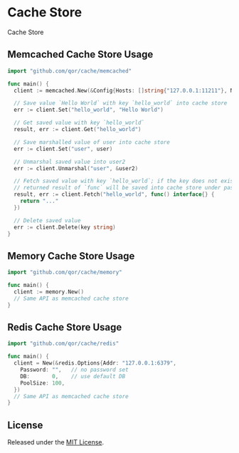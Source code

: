 # Cache Store

Cache Store

## Memcached Cache Store Usage

```go
import "github.com/qor/cache/memcached"

func main() {
  client := memcached.New(&Config{Hosts: []string{"127.0.0.1:11211"}, NameSpace: "qor_demo_v1"})

  // Save value `Hello World` with key `hello_world` into cache store
  err := client.Set("hello_world", "Hello World")

  // Get saved value with key `hello_world`
  result, err := client.Get("hello_world")

  // Save marshalled value of user into cache store
  err := client.Set("user", user)

  // Unmarshal saved value into user2
  err := client.Unmarshal("user", &user2)

  // Fetch saved value with key `hello_world`; if the key does not exist, the
  // returned result of `func` will be saved into cache store under passed key
  result, err := client.Fetch("hello_world", func() interface{} {
    return "..."
  })

  // Delete saved value
  err := client.Delete(key string)
}
```

## Memory Cache Store Usage

```go
import "github.com/qor/cache/memory"

func main() {
  client := memory.New()
  // Same API as memcached cache store
}
```

## Redis Cache Store Usage

```go
import "github.com/qor/cache/redis"

func main() {
  client = New(&redis.Options{Addr: "127.0.0.1:6379",
    Password: "",   // no password set
    DB:       0,    // use default DB
    PoolSize: 100,
  })
  // Same API as memcached cache store
}
```

## License

Released under the [MIT License](http://opensource.org/licenses/MIT).

